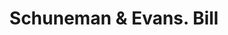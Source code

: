 ---
doi: 10.7916/D8XS76GR
date_other: '1902'
date_other_textual: '1902'
form: printed ephemera
genre:
- Invoices
name:
- Schuneman & Evans
object_in_context_url: https://biggert.cul.columbia.edu/items/view/ave_biggert_00681
subject_hierarchical_geographic:
- St. Paul, Minnesota, United States
subject_name:
- Schuneman & Evans
title: Schuneman & Evans. Bill
sort_title: Schuneman & Evans. Bill
call_number: ave_biggert_00681
coordinates:
- 44.94416666666666,-93.0936111111111
pid: ave_biggert_00681
identifiers: ave_biggert_00681
thumbnail: false
permalink: /biggert/ave_biggert_00681/
layout: iiif-image-page
---